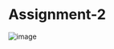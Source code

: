 # Assignment-2
![image](https://user-images.githubusercontent.com/81585456/115703933-5fdfc880-a373-11eb-8e00-d15b8ad38743.png)
